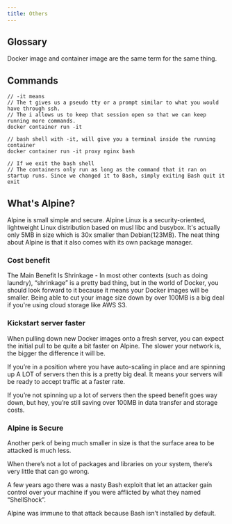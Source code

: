 ```yaml
---
title: Others
---
```


## Glossary
Docker image and container image are the same term for the same thing.

## Commands
```
// -it means
// The t gives us a pseudo tty or a prompt similar to what you would have through ssh.
// The i allows us to keep that session open so that we can keep running more commands.
docker container run -it

// bash shell with -it, will give you a terminal inside the running container
docker container run -it proxy nginx bash

// If we exit the bash shell
// The containers only run as long as the command that it ran on startup runs. Since we changed it to Bash, simply exiting Bash quit it
exit
```


## What's Alpine? 

Alpine is small simple and secure. Alpine Linux is a security-oriented, lightweight Linux distribution based on musl libc and busybox. It's actually only 5MB in size which is 30x smaller than Debian(123MB).  The neat thing about Alpine is that it also comes with its own package manager.


### Cost benefit 

The Main Benefit Is Shrinkage - In most other contexts (such as doing laundry), “shrinkage” is a pretty bad thing, but in the world of Docker, you should look forward to it because it means your Docker images will be smaller. Being able to cut your image size down by over 100MB is a big deal if you're using cloud storage like AWS S3.

### Kickstart server faster 

When pulling down new Docker images onto a fresh server, you can expect the initial pull to be quite a bit faster on Alpine. The slower your network is, the bigger the difference it will be.

If you’re in a position where you have auto-scaling in place and are spinning up A LOT of servers then this is a pretty big deal. It means your servers will be ready to accept traffic at a faster rate.

If you’re not spinning up a lot of servers then the speed benefit goes way down, but hey, you’re still saving over 100MB in data transfer and storage costs.


### Alpine is Secure

Another perk of being much smaller in size is that the surface area to be attacked is much less.

When there’s not a lot of packages and libraries on your system, there’s very little that can go wrong.

A few years ago there was a nasty Bash exploit that let an attacker gain control over your machine if you were afflicted by what they named “ShellShock”.

Alpine was immune to that attack because Bash isn’t installed by default.
